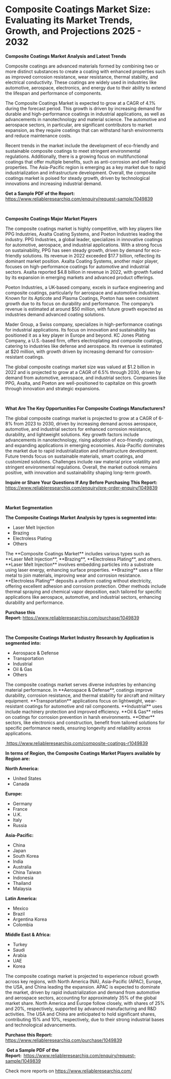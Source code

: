 <p><h1>Composite Coatings Market Size: Evaluating its Market Trends, Growth, and Projections 2025 - 2032</h1></p><p><strong>Composite Coatings Market Analysis and Latest Trends</strong></p>
<p><p>Composite coatings are advanced materials formed by combining two or more distinct substances to create a coating with enhanced properties such as improved corrosion resistance, wear resistance, thermal stability, and electrical conductivity. These coatings are widely used in industries like automotive, aerospace, electronics, and energy due to their ability to extend the lifespan and performance of components.</p><p>The Composite Coatings Market is expected to grow at a CAGR of 4.1% during the forecast period. This growth is driven by increasing demand for durable and high-performance coatings in industrial applications, as well as advancements in nanotechnology and material science. The automotive and aerospace sectors, in particular, are significant contributors to market expansion, as they require coatings that can withstand harsh environments and reduce maintenance costs.</p><p>Recent trends in the market include the development of eco-friendly and sustainable composite coatings to meet stringent environmental regulations. Additionally, there is a growing focus on multifunctional coatings that offer multiple benefits, such as anti-corrosion and self-healing properties. The Asia-Pacific region is emerging as a key market due to rapid industrialization and infrastructure development. Overall, the composite coatings market is poised for steady growth, driven by technological innovations and increasing industrial demand.</p></p>
<p><strong>Get a Sample PDF of the Report:&nbsp;</strong> <a href="https://www.reliableresearchiq.com/enquiry/request-sample/1049839?utm_campaign=1087&utm_medium=2&utm_source=Github&utm_content=ia&utm_term=30012025&utm_id=composite-coatings">https://www.reliableresearchiq.com/enquiry/request-sample/1049839</a></p>
<p>&nbsp;</p>
<p><strong>Composite Coatings Major Market Players</strong></p>
<p><p>The composite coatings market is highly competitive, with key players like PPG Industries, Axalta Coating Systems, and Poeton Industries leading the industry. PPG Industries, a global leader, specializes in innovative coatings for automotive, aerospace, and industrial applications. With a strong focus on sustainability, PPG has seen steady growth, driven by demand for eco-friendly solutions. Its revenue in 2022 exceeded $17.7 billion, reflecting its dominant market position. Axalta Coating Systems, another major player, focuses on high-performance coatings for automotive and industrial sectors. Axalta reported $4.8 billion in revenue in 2022, with growth fueled by its expansion in emerging markets and advanced product offerings.</p><p>Poeton Industries, a UK-based company, excels in surface engineering and composite coatings, particularly for aerospace and automotive industries. Known for its Apticote and Plasma Coatings, Poeton has seen consistent growth due to its focus on durability and performance. The company’s revenue is estimated at around $50 million, with future growth expected as industries demand advanced coating solutions.</p><p>Mader Group, a Swiss company, specializes in high-performance coatings for industrial applications. Its focus on innovation and sustainability has positioned it as a key player in Europe and beyond. KC Jones Plating Company, a U.S.-based firm, offers electroplating and composite coatings, catering to industries like defense and aerospace. Its revenue is estimated at $20 million, with growth driven by increasing demand for corrosion-resistant coatings.</p><p>The global composite coatings market size was valued at $1.2 billion in 2022 and is projected to grow at a CAGR of 6.5% through 2030, driven by demand from automotive, aerospace, and industrial sectors. Companies like PPG, Axalta, and Poeton are well-positioned to capitalize on this growth through innovation and strategic expansions.</p></p>
<p>&nbsp;</p>
<p><strong>What Are The Key Opportunities For Composite Coatings Manufacturers?</strong></p>
<p><p>The global composite coatings market is projected to grow at a CAGR of 6-8% from 2023 to 2030, driven by increasing demand across aerospace, automotive, and industrial sectors for enhanced corrosion resistance, durability, and lightweight solutions. Key growth factors include advancements in nanotechnology, rising adoption of eco-friendly coatings, and expanding applications in emerging economies. Asia-Pacific dominates the market due to rapid industrialization and infrastructure development. Future trends focus on sustainable materials, smart coatings, and customized solutions. Challenges include raw material price volatility and stringent environmental regulations. Overall, the market outlook remains positive, with innovation and sustainability shaping long-term growth.</p></p>
<p><strong>Inquire or Share Your Questions If Any Before Purchasing This Report:</strong> <a href="https://www.reliableresearchiq.com/enquiry/pre-order-enquiry/1049839?utm_campaign=1087&utm_medium=2&utm_source=Github&utm_content=ia&utm_term=30012025&utm_id=composite-coatings">https://www.reliableresearchiq.com/enquiry/pre-order-enquiry/1049839</a></p>
<p>&nbsp;</p>
<p><strong>Market Segmentation</strong></p>
<p><strong>The Composite Coatings Market Analysis by types is segmented into:</strong></p>
<p><ul><li>Laser Melt Injection</li><li>Brazing</li><li>Electroless Plating</li><li>Others</li></ul></p>
<p><p>The **Composite Coatings Market** includes various types such as **Laser Melt Injection**, **Brazing**, **Electroless Plating**, and others. **Laser Melt Injection** involves embedding particles into a substrate using laser energy, enhancing surface properties. **Brazing** uses a filler metal to join materials, improving wear and corrosion resistance. **Electroless Plating** deposits a uniform coating without electricity, offering excellent adhesion and corrosion protection. Other methods include thermal spraying and chemical vapor deposition, each tailored for specific applications like aerospace, automotive, and industrial sectors, enhancing durability and performance.</p></p>
<p><strong>Purchase this Report:&nbsp;</strong><a href="https://www.reliableresearchiq.com/purchase/1049839?utm_campaign=1087&utm_medium=2&utm_source=Github&utm_content=ia&utm_term=30012025&utm_id=composite-coatings">https://www.reliableresearchiq.com/purchase/1049839</a></p>
<p>&nbsp;</p>
<p><strong>The Composite Coatings Market Industry Research by Application is segmented into:</strong></p>
<p><ul><li>Aerospace & Defense</li><li>Transportation</li><li>Industrial</li><li>Oil & Gas</li><li>Others</li></ul></p>
<p><p>The composite coatings market serves diverse industries by enhancing material performance. In **Aerospace & Defense**, coatings improve durability, corrosion resistance, and thermal stability for aircraft and military equipment. **Transportation** applications focus on lightweight, wear-resistant coatings for automotive and rail components. **Industrial** uses include machinery protection and improved efficiency. **Oil & Gas** relies on coatings for corrosion prevention in harsh environments. **Other** sectors, like electronics and construction, benefit from tailored solutions for specific performance needs, ensuring longevity and reliability across applications.</p></p>
<p><a href="https://www.reliableresearchiq.com/composite-coatings-r1049839?utm_campaign=1087&utm_medium=2&utm_source=Github&utm_content=ia&utm_term=30012025&utm_id=composite-coatings">&nbsp;https://www.reliableresearchiq.com/composite-coatings-r1049839</a></p>
<p><strong>In terms of Region, the Composite Coatings Market Players available by Region are:</strong></p>
<p>
    <p> <strong> North America: </strong>
        <ul>
            <li>United States</li>
            <li>Canada</li>
        </ul>
        </p> 
    <p> <strong> Europe: </strong>
        <ul>
            <li>Germany</li>
            <li>France</li>
            <li>U.K.</li>
            <li>Italy</li>
            <li>Russia</li>
        </ul>
        </p> 
    <p> <strong> Asia-Pacific: </strong>
        <ul>
            <li>China</li>
            <li>Japan</li>
            <li>South Korea</li>
            <li>India</li>
            <li>Australia</li>
            <li>China Taiwan</li>
            <li>Indonesia</li>
            <li>Thailand</li>
            <li>Malaysia</li>
        </ul>
        </p> 
    <p> <strong> Latin America: </strong>
        <ul>
            <li>Mexico</li>
            <li>Brazil</li>
            <li>Argentina Korea</li>
            <li>Colombia</li>
        </ul>
        </p> 
    <p> <strong> Middle East & Africa: </strong>
        <ul>
            <li>Turkey</li>
            <li>Saudi</li>
            <li>Arabia</li>
            <li>UAE</li>
            <li>Korea</li>
        </ul>
    </p>
    </p>
<p><p>The composite coatings market is projected to experience robust growth across key regions, with North America (NA), Asia-Pacific (APAC), Europe, the USA, and China leading the expansion. APAC is expected to dominate the market, driven by rapid industrialization and demand from automotive and aerospace sectors, accounting for approximately 35% of the global market share. North America and Europe follow closely, with shares of 25% and 20%, respectively, supported by advanced manufacturing and R&D activities. The USA and China are anticipated to hold significant shares, contributing 15% and 10%, respectively, due to their strong industrial bases and technological advancements.</p></p>
<p><strong>Purchase this Report: </strong><a href="https://www.reliableresearchiq.com/purchase/1049839?utm_campaign=1087&utm_medium=2&utm_source=Github&utm_content=ia&utm_term=30012025&utm_id=composite-coatings">https://www.reliableresearchiq.com/purchase/1049839</a></p>
<p>&nbsp;<strong>Get a Sample PDF of the Report:&nbsp;&nbsp;</strong><a href="https://www.reliableresearchiq.com/enquiry/request-sample/1049839?utm_campaign=1087&utm_medium=2&utm_source=Github&utm_content=ia&utm_term=30012025&utm_id=composite-coatings">https://www.reliableresearchiq.com/enquiry/request-sample/1049839</a></p>
<p><strong></strong></p>
<p>Check more reports on <a href="https://www.reliableresearchiq.com/?utm_campaign=1087&utm_medium=2&utm_source=Github&utm_content=ia&utm_term=30012025&utm_id=composite-coatings">https://www.reliableresearchiq.com/</a></p>